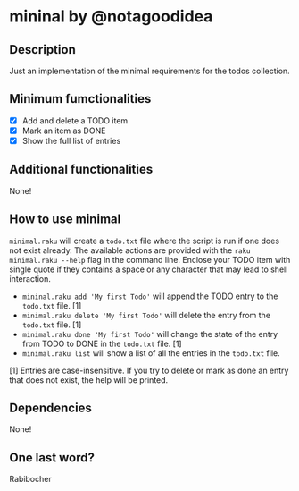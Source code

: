 # mininal by @notagoodidea
## Description
Just an implementation of the minimal requirements for the todos collection.

## Minimum fumctionalities

- [X] Add and delete a TODO item
- [X] Mark an item as DONE
- [X] Show the full list of entries

## Additional functionalities
None!

## How to use minimal
`minimal.raku` will create a `todo.txt` file where the script is run if one does not exist already.
The available actions are provided with the `raku minimal.raku --help` flag in the command line.
Enclose your TODO item with single quote if they contains a space or any character that may lead to shell interaction.

* `mininal.raku add 'My first Todo'` will append the TODO entry to the `todo.txt` file. [1]
* `minimal.raku delete 'My first Todo'` will delete the entry from the `todo.txt` file. [1]
* `minimal.raku done 'My first Todo'` will change the state of the entry from TODO to DONE in the `todo.txt` file. [1]
* `minimal.raku list` will show a list of all the entries in the `todo.txt` file.

[1] Entries are case-insensitive. If you try to delete or mark as done an entry that does not exist, the help will be printed.

## Dependencies
None!

## One last word?
Rabibocher
